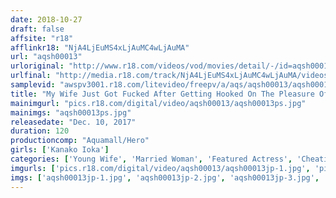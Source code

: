 ```yaml
---
date: 2018-10-27
draft: false
affsite: "r18"
afflinkr18: "NjA4LjEuMS4xLjAuMC4wLjAuMA"
url: "aqsh00013"
urloriginal: "http://www.r18.com/videos/vod/movies/detail/-/id=aqsh00013"
urlfinal: "http://media.r18.com/track/NjA4LjEuMS4xLjAuMC4wLjAuMA/videos/vod/movies/detail/-/id=aqsh00013"
samplevid: "awspv3001.r18.com/litevideo/freepv/a/aqs/aqsh00013/aqsh00013_dmb_w.mp4"
title: "My Wife Just Got Fucked After Getting Hooked On The Pleasure Of Fucking The New Tenant, My Wife Became One Of His Obedient Sex Toys Kana Morisawa"
mainimgurl: "pics.r18.com/digital/video/aqsh00013/aqsh00013ps.jpg"
mainimgs: "aqsh00013ps.jpg"
releasedate: "Dec. 10, 2017"
duration: 120
productioncomp: "Aquamall/Hero"
girls: ['Kanako Ioka']
categories: ['Young Wife', 'Married Woman', 'Featured Actress', 'Cheating Wife', 'Drama', 'Creampie', 'Hi-Def']
imgurls: ['pics.r18.com/digital/video/aqsh00013/aqsh00013jp-1.jpg', 'pics.r18.com/digital/video/aqsh00013/aqsh00013jp-2.jpg', 'pics.r18.com/digital/video/aqsh00013/aqsh00013jp-3.jpg', 'pics.r18.com/digital/video/aqsh00013/aqsh00013jp-4.jpg', 'pics.r18.com/digital/video/aqsh00013/aqsh00013jp-5.jpg', 'pics.r18.com/digital/video/aqsh00013/aqsh00013jp-6.jpg', 'pics.r18.com/digital/video/aqsh00013/aqsh00013jp-7.jpg', 'pics.r18.com/digital/video/aqsh00013/aqsh00013jp-8.jpg', 'pics.r18.com/digital/video/aqsh00013/aqsh00013jp-9.jpg', 'pics.r18.com/digital/video/aqsh00013/aqsh00013jp-10.jpg', 'pics.r18.com/digital/video/aqsh00013/aqsh00013jp-11.jpg', 'pics.r18.com/digital/video/aqsh00013/aqsh00013jp-12.jpg', 'pics.r18.com/digital/video/aqsh00013/aqsh00013jp-13.jpg', 'pics.r18.com/digital/video/aqsh00013/aqsh00013jp-14.jpg', 'pics.r18.com/digital/video/aqsh00013/aqsh00013jp-15.jpg', 'pics.r18.com/digital/video/aqsh00013/aqsh00013jp-16.jpg', 'pics.r18.com/digital/video/aqsh00013/aqsh00013jp-17.jpg', 'pics.r18.com/digital/video/aqsh00013/aqsh00013jp-18.jpg', 'pics.r18.com/digital/video/aqsh00013/aqsh00013jp-19.jpg', 'pics.r18.com/digital/video/aqsh00013/aqsh00013jp-20.jpg']
imgs: ['aqsh00013jp-1.jpg', 'aqsh00013jp-2.jpg', 'aqsh00013jp-3.jpg', 'aqsh00013jp-4.jpg', 'aqsh00013jp-5.jpg', 'aqsh00013jp-6.jpg', 'aqsh00013jp-7.jpg', 'aqsh00013jp-8.jpg', 'aqsh00013jp-9.jpg', 'aqsh00013jp-10.jpg', 'aqsh00013jp-11.jpg', 'aqsh00013jp-12.jpg', 'aqsh00013jp-13.jpg', 'aqsh00013jp-14.jpg', 'aqsh00013jp-15.jpg', 'aqsh00013jp-16.jpg', 'aqsh00013jp-17.jpg', 'aqsh00013jp-18.jpg', 'aqsh00013jp-19.jpg', 'aqsh00013jp-20.jpg']
---
```

